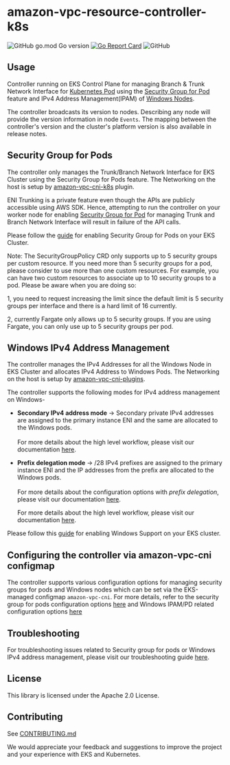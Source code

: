 # amazon-vpc-resource-controller-k8s

![GitHub go.mod Go version](https://img.shields.io/github/go-mod/go-version/aws/amazon-vpc-resource-controller-k8s)
[![Go Report Card](https://goreportcard.com/badge/github.com/aws/amazon-vpc-resource-controller-k8s)](https://goreportcard.com/report/github.com/aws/amazon-vpc-resource-controller-k8s)
![GitHub](https://img.shields.io/github/license/aws/amazon-vpc-resource-controller-k8s?style=flat)

## Usage

Controller running on EKS Control Plane for managing Branch & Trunk Network Interface for [Kubernetes Pod](https://kubernetes.io/docs/concepts/workloads/pods/) using the [Security Group for Pod](https://docs.aws.amazon.com/eks/latest/userguide/security-groups-for-pods.html) feature and IPv4 Address Management(IPAM) of [Windows Nodes](https://docs.aws.amazon.com/eks/latest/userguide/windows-support.html).

The controller broadcasts its version to nodes. Describing any node will provide the version information in node `Events`. The mapping between the controller's version and the cluster's platform version is also available in release notes.

## Security Group for Pods

The controller only manages the Trunk/Branch Network Interface for EKS Cluster using the Security Group for Pods feature. The Networking on the host is setup by [amazon-vpc-cni-k8s](https://github.com/aws/amazon-vpc-cni-k8s) plugin.

ENI Trunking is a private feature even though the APIs are publicly accessible using AWS SDK. Hence, attempting to run the controller on your worker node for enabling [Security Group for Pod](https://docs.aws.amazon.com/eks/latest/userguide/security-groups-for-pods.html) for managing Trunk and Branch Network Interface will result in failure of the API calls.

Please follow the [guide](https://docs.aws.amazon.com/eks/latest/userguide/security-groups-for-pods.html) for enabling Security Group for Pods on your EKS Cluster. 

Note: The SecurityGroupPolicy CRD only supports up to 5 security groups per custom resource. If you need more than 5 security groups for a pod, please consider to use more than one custom resources. For example, you can have two custom resources to associate up to 10 security groups to a pod. Please be aware when you are doing so: 

1, you need to request increasing the limit since the default limit is 5 security groups per interface and there is a hard limit of 16 currently.

2, currently Fargate only allows up to 5 security groups. If you are using Fargate, you can only use up to 5 security groups per pod.

## Windows IPv4 Address Management

The controller manages the IPv4 Addresses for all the Windows Node in EKS Cluster and allocates IPv4 Address to Windows Pods. The Networking on the host is setup by [amazon-vpc-cni-plugins](https://github.com/aws/amazon-vpc-cni-plugins).

The controller supports the following modes for IPv4 address management on Windows-
- **Secondary IPv4 address mode** &rarr; Secondary private IPv4 addresses are assigned to the primary instance ENI and the same are allocated to the Windows pods.
  <br/><br/>
  For more details about the high level workflow, please visit our documentation [here](docs/windows/secondary_ip_mode_workflow.md).


- **Prefix delegation mode** &rarr; /28 IPv4 prefixes are assigned to the primary instance ENI and the IP addresses from the prefix are allocated to the Windows pods.
  <br/><br/>
  For more details about the configuration options with *prefix delegation*, please visit our documentation [here](docs/windows/prefix_delegation_config_options.md).
  
  For more details about the high level workflow, please visit our documentation [here](docs/windows/prefix_delegation_hld_workflow.md).

Please follow this [guide](https://docs.aws.amazon.com/eks/latest/userguide/windows-support.html) for enabling Windows Support on your EKS cluster.

## Configuring the controller via amazon-vpc-cni configmap

The controller supports various configuration options for managing security groups for pods and Windows nodes which can be set via the EKS-managed configmap `amazon-vpc-cni`. For more details, refer to the security group for pods configuration options [here](docs/sgp/sgp_config_options.md) and Windows IPAM/PD related configuration options [here](docs/windows/prefix_delegation_config_options.md)

## Troubleshooting
For troubleshooting issues related to Security group for pods or Windows IPv4 address management, please visit our troubleshooting guide [here](docs/troubleshooting.md).

## License

This library is licensed under the Apache 2.0 License. 

## Contributing

See [CONTRIBUTING.md](./CONTRIBUTING.md)

We would appreciate your feedback and suggestions to improve the project and your experience with EKS and Kubernetes.
